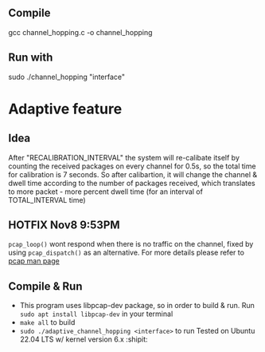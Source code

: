 ## Compile
gcc channel_hopping.c -o channel_hopping
## Run with 
sudo ./channel_hopping "interface"
# Adaptive feature
## Idea
After "RECALIBRATION_INTERVAL" the system will re-calibate itself by counting the received packages on every channel for 0.5s, so the total time for calibration is 7 seconds. So after calibartion, it will change the channel & dwell time according to the number of packages received, which translates to more packet - more percent dwell time (for an interval of TOTAL_INTERVAL time) 
## HOTFIX Nov8 9:53PM
`pcap_loop()` wont respond when there is no traffic on the channel, fixed by using `pcap_dispatch()` as an alternative. For more details please refer to [pcap man page](https://linux.die.net/man/3/pcap_dispatch)
## Compile & Run
+ This program uses libpcap-dev package, so in order to build & run. Run `sudo apt install libpcap-dev` in your terminal
+ `make all` to build
+ `sudo ./adaptive_channel_hopping <interface>` to run
Tested on Ubuntu 22.04 LTS w/ kernel version 6.x :shipit:
